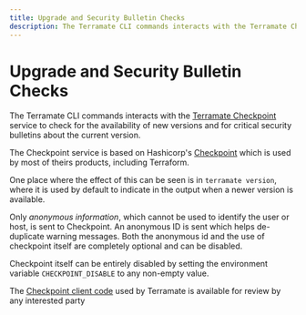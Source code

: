 ```yaml
---
title: Upgrade and Security Bulletin Checks
description: The Terramate CLI commands interacts with the Terramate Checkpoint service to check for the availability of new versions and for critical security bulletins about the current version.
---
```


# Upgrade and Security Bulletin Checks

The Terramate CLI commands interacts with the [Terramate Checkpoint](https://checkpoint-api.terramate.io/)
service to check for the availability of new versions and for critical security
bulletins about the current version.

The Checkpoint service is based on Hashicorp's [Checkpoint](https://checkpoint.hashicorp.com/)
which is used by most of theirs products, including Terraform.

One place where the effect of this can be seen is in `terramate version`, where it
is used by default to indicate in the output when a newer version is available.

Only _anonymous information_, which cannot be used to identify the user or host, is
sent to Checkpoint. An anonymous ID is sent which helps de-duplicate warning
messages. Both the anonymous id and the use of checkpoint itself are completely
optional and can be disabled.

Checkpoint itself can be entirely disabled by setting the environment variable
`CHECKPOINT_DISABLE` to any non-empty value.

The [Checkpoint client code](https://github.com/terramate-io/go-checkpoint) used
by Terramate is available for review by any interested party
